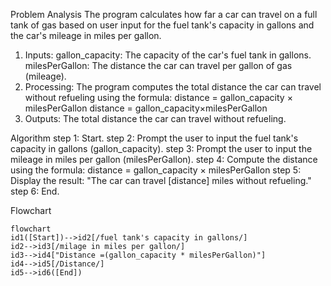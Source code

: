 Problem Analysis
The program calculates how far a car can travel on a full tank of gas based on user input for the fuel tank's capacity in gallons and the car's mileage in miles per gallon.

1. Inputs:
gallon_capacity: The capacity of the car's fuel tank in gallons.
milesPerGallon: The distance the car can travel per gallon of gas (mileage).
2. Processing:
The program computes the total distance the car can travel without refueling using the formula:
distance = gallon_capacity × milesPerGallon
distance = gallon_capacity×milesPerGallon
3. Outputs:
The total distance the car can travel without refueling.


Algorithm
step 1: Start.
step 2: Prompt the user to input the fuel tank's capacity in gallons (gallon_capacity).
step 3: Prompt the user to input the mileage in miles per gallon (milesPerGallon).
step 4: Compute the distance using the formula: distance = gallon_capacity × milesPerGallon
step 5: Display the result: "The car can travel [distance] miles without refueling."
step 6: End.

 Flowchart
``` mermaid
flowchart 
id1([Start])-->id2[/fuel tank's capacity in gallons/]
id2-->id3[/milage in miles per gallon/]
id3-->id4["Distance =(gallon_capacity * milesPerGallon)"]
id4-->id5[/Distance/]
id5-->id6([End])
```
